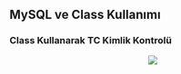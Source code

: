 ## MySQL ve Class Kullanımı
### Class Kullanarak TC Kimlik Kontrolü

<p align="center">
  <img src="https://user-images.githubusercontent.com/66695214/203645074-e5f0437f-58ad-46a7-b696-df8409a1036b.gif"/>
</p>
